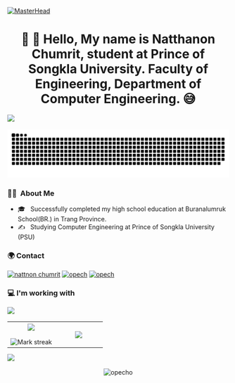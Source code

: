 [![MasterHead](https://user-images.githubusercontent.com/10498744/210012254-234538ff-d198-48aa-8964-37e6fd45d227.gif)](https://rishavchanda.io)
<h1 align="center">
  👋 🙏 Hello, My name is Natthanon Chumrit, student at Prince of Songkla University. Faculty of Engineering, Department of Computer Engineering. 😅
</h1>
<img src="https://user-images.githubusercontent.com/73097560/115834477-dbab4500-a447-11eb-908a-139a6edaec5c.gif"> 
<p align="center">
  <img src="https://raw.githubusercontent.com/Platane/snk/output/github-contribution-grid-snake.svg" alt="snake"></center>
</p>

### 🙋‍♂️ &nbsp;About Me 
- 🎓 &nbsp; Successfully completed my high school education at Buranalumruk School(BR.) in Trang Province.
- ✍️ &nbsp; Studying Computer Engineering at Prince of Songkla University (PSU)

### 🌍 Contact 
<p>
  <a href="https://www.facebook.com/nattanon.chumrit/" target="blank">
    <img align="center" src="https://raw.githubusercontent.com/rahuldkjain/github-profile-readme-generator/master/src/images/icons/Social/facebook.svg" alt="nattnon chumrit" height="30" width="40" /></a>
  <a href="https://www.instagram.com/nattanon_chumrit/" target="blank">
    <img align="center" src="https://raw.githubusercontent.com/rahuldkjain/github-profile-readme-generator/master/src/images/icons/Social/instagram.svg" alt="opech" height="30" width="40" /></a>
  <a href="https://www.youtube.com/channel/UCJEUr528zDer7ldtW4j0Jqg" target="blank">
    <img align="center" src="https://raw.githubusercontent.com/rahuldkjain/github-profile-readme-generator/master/src/images/icons/Social/youtube.svg" alt="opech" height="30" width="40" /></a>
</p>

### 💻 I'm working with

  <img src="https://skillicons.dev/icons?i=js,ts,html,css,docker,git,py,react,c,cs,cpp,mongodb,nodejs,php,postman," height="100">



<p  align="center">

<table border="0"  align="center">
  <tr>
 
  <td width="50%" align="center">
    <img  align="center"  src="https://github-readme-stats.vercel.app/api?username=oPECHo&show_icons=true&theme=radical" />
    <br></br>
    <img  title="🔥 Get streak stats for your profile at git.io/streak-stats" alt="Mark streak" src="https://github-readme-streak-stats.herokuapp.com?user=oPECHo&theme=dark&date_format=j%20M%5B%20Y%5D" />
  </td>
  <td align="center">
    <img  align="center" src="https://github-readme-stats.vercel.app/api/top-langs/?username=oPECHo&theme=radical"/>
  </td>
  </tr>
</table>

<img src="https://user-images.githubusercontent.com/73097560/115834477-dbab4500-a447-11eb-908a-139a6edaec5c.gif">
</p>  

<p align="center"> <img src="https://komarev.com/ghpvc/?username=oPECHo&label=Profile%20views&color=0e75b6&style=flat" alt="opecho" /> </p>           
